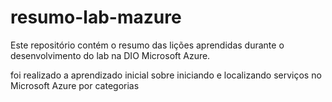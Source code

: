 # resumo-lab-mazure
Este repositório contém o resumo das lições aprendidas durante o desenvolvimento do lab na DIO Microsoft Azure.

foi realizado a aprendizado inicial sobre iniciando e localizando serviços no Microsoft Azure por categorias 
